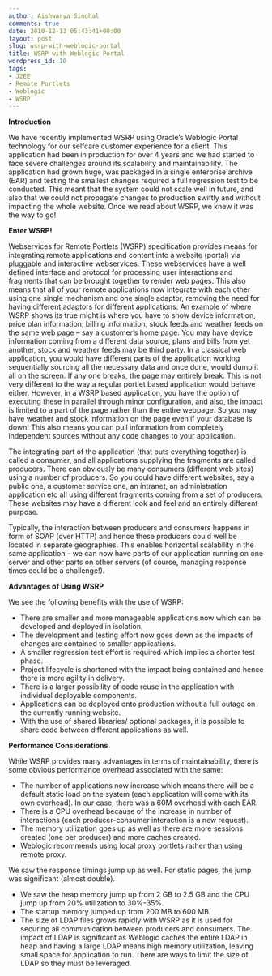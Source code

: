 ```yaml
---
author: Aishwarya Singhal
comments: true
date: 2010-12-13 05:43:41+00:00
layout: post
slug: wsrp-with-weblogic-portal
title: WSRP with Weblogic Portal
wordpress_id: 10
tags:
- J2EE
- Remote Portlets
- Weblogic
- WSRP
---
```


**Introduction**

We have recently implemented WSRP using Oracle’s Weblogic Portal technology for our selfcare customer experience for a client. This application had been in production for over 4 years and we had started to face severe challenges around its scalability and maintainability. The application had grown huge, was packaged in a single enterprise archive (EAR) and testing the smallest changes required a full regression test to be conducted. This meant that the system could not scale well in future, and also that we could not propagate changes to production swiftly and without impacting the whole website.
Once we read about WSRP, we knew it was the way to go!

**Enter WSRP!**

Webservices for Remote Portlets (WSRP) specification provides means for integrating remote applications and content into a website (portal) via pluggable and interactive webservices. These webservices have a well defined interface and protocol for processing user interactions and fragments that can be brought together to render web pages. This also means that all of your remote applications now integrate with each other using one single mechanism and one single adaptor, removing the need for having different adaptors for different applications.
An example of where WSRP shows its true might is where you have to show device information, price plan information, billing information, stock feeds and weather feeds on the same web page – say a customer’s home page. You may have device information coming from a different data source, plans and bills from yet another, stock and weather feeds may be third party. In a classical web application, you would have different parts of the application working sequentially sourcing all the necessary data and once done, would dump it all on the screen. If any one breaks, the page may entirely break. This is not very different to the way a regular portlet based application would behave either. However, in a WSRP based application, you have the option of executing these in parallel through minor configuration, and also, the impact is limited to a part of the page rather than the entire webpage. So you may have weather and stock information on the page even if your database is down! This also means you can pull information from completely independent sources without any code changes to your application.

The integrating part of the application (that puts everything together) is called a consumer, and all applications supplying the fragments are called producers. There can obviously be many consumers (different web sites) using a number of producers. So you could have different websites, say a public one, a customer service one, an intranet, an administration application etc all using different fragments coming from a set of producers. These websites may have a different look and feel and an entirely different purpose.

Typically, the interaction between producers and consumers happens in form of SOAP (over HTTP) and hence these producers could well be located in separate geographies. This enables horizontal scalability in the same application – we can now have parts of our application running on one server and other parts on other servers (of course, managing response times could be a challenge!).


**Advantages of Using WSRP**

We see the following benefits with the use of WSRP:
	
  * There are smaller and more manageable applications now which can be developed and deployed in isolation.
  * The development and testing effort now goes down as the impacts of changes are contained to smaller applications.
  * A smaller regression test effort is required which implies a shorter test phase.
  * Project lifecycle is shortened with the impact being contained and hence there is more agility in delivery.
  * There is a larger possibility of code reuse in the application with individual deployable components.
  * Applications can be deployed onto production without a full outage on the currently running website.
  * With the use of shared libraries/ optional packages, it is possible to share code between different applications as well.


**Performance Considerations**

While WSRP provides many advantages in terms of maintainability, there is some obvious performance overhead associated with the same:

  * The number of applications now increase which means there will be a default static load on the system (each application will come with its own overhead). In our case, there was a 60M overhead with each EAR.	
  * There is a CPU overhead because of the increase in number of interactions (each producer-consumer interaction is a new request).
  * The memory utilization goes up as well as there are more sessions created (one per producer) and more caches created.
  * Weblogic recommends using local proxy portlets rather than using remote proxy.

We saw the response timings jump up as well. For static pages, the jump was significant (almost double).

  * We saw the heap memory jump up from 2 GB to 2.5 GB and the CPU jump up from 20% utilization to 30%-35%.
  * The startup memory jumped up from 200 MB to 600 MB.
  * The size of LDAP files grows rapidly with WSRP as it is used for securing all communication between producers and consumers. The impact of LDAP is significant as Weblogic caches the entire LDAP in heap and having a large LDAP means high memory utilization, leaving small space for application to run. There are ways to limit the size of LDAP so they must be leveraged.
